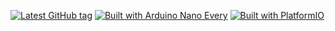 [![Latest GitHub tag](https://img.shields.io/github/v/tag/eigenein/livolo-floor-controller?logo=github)](https://github.com/eigenein/livolo-floor-controller/releases)
[![Built with Arduino Nano Every](https://img.shields.io/badge/Arduino-Nano%20Every-green?logo=arduino)](https://www.arduino.cc/en/Guide/NANOEvery)
[![Built with PlatformIO](https://img.shields.io/badge/Built%20with%20♥-PlatformIO-blue)](https://platformio.org/)
